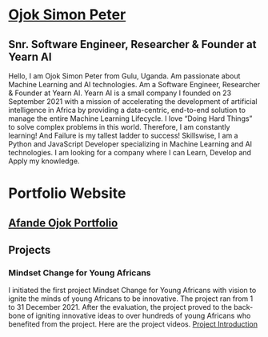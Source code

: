 # [Ojok Simon Peter](https://afandeojok.tech/)
## Snr. Software Engineer, Researcher & Founder at Yearn AI

Hello, I am Ojok Simon Peter from Gulu, Uganda. Am passionate about Machine Learning and AI technologies. Am a Software Engineer, Researcher & Founder at Yearn AI. Yearn AI is a small company I founded on 23 September 2021 with a mission of accelerating the development of artificial intelligence in Africa by providing a data-centric, end-to-end solution to manage the entire Machine Learning Lifecycle. I love “Doing Hard Things” to solve complex problems in this world. Therefore, I am constantly learning! And Failure is my tallest ladder to success! Skillswise, I am a Python and JavaScript Developer specializing in Machine Learning and AI technologies. I am looking for a company where I can Learn, Develop and Apply my knowledge.

# Portfolio Website
## [Afande Ojok Portfolio](https://afandeojok.tech/)

## Projects
### Mindset Change for Young Africans
I initiated the first project Mindset Change for Young Africans with vision to ignite the minds of young Africans to be innovative. The project ran from 1 to 31 December 2021. After the evaluation, the project proved to the back-bone of igniting innovative ideas to over hundreds of young Africans who benefited from the project. Here are the project videos.
[Project Introduction](https://youtu.be/DKxWGMIbOCY?list=PLJVUP94CJbF2TZFixEzL3AmDdXomLPMmO)


<!---
Jokmonsimon/Jokmonsimon is a ✨ special ✨ repository because its `README.md` (this file) appears on your GitHub profile.
You can click the Preview link to take a look at your changes.
--->
